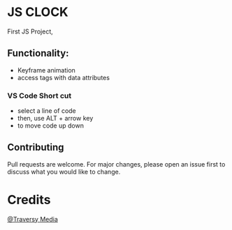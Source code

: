 # JS CLOCK

First JS Project,

## Functionality:

- Keyframe animation
- access tags with data attributes

### VS Code Short cut

- select a line of code
- then, use ALT + arrow key
- to move code up down

## Contributing

Pull requests are welcome. For major changes, please open an issue first
to discuss what you would like to change.

# Credits

[@Traversy Media](https://www.youtube.com/watch?v=QTHRWGn_sJw)

